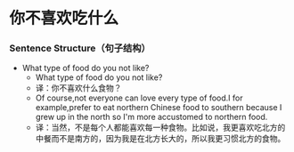 # 你不喜欢吃什么

### Sentence Structure（句子结构）

- What type of food do you not like?
  - What type of food do you not like?
  - 译：你不喜欢什么食物？
  - Of course,not everyone can love every type of food.I for example,prefer to eat northern Chinese food to southern because I grew up in the north so I'm more accustomed to northern food.
  - 译：当然，不是每个人都能喜欢每一种食物。比如说，我更喜欢吃北方的中餐而不是南方的，因为我是在北方长大的，所以我更习惯北方的食物。
